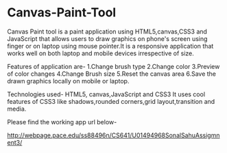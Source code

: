 # Canvas-Paint-Tool

Canvas Paint tool is a paint application using HTML5,canvas,CSS3 and JavaScript that allows users to draw graphics on phone's screen using finger
or on laptop using mouse pointer.It is a responsive application that works well on both laptop and mobile devices irrespective of size.

Features of application are-
1.Change brush type
2.Change color
3.Preview of color changes
4.Change Brush size
5.Reset the canvas area
6.Save the drawn graphics locally on mobile or laptop.

Technologies used-
HTML5, canvas,JavaScript and CSS3
It uses cool features of CSS3 like shadows,rounded corners,grid layout,transition and media.

Please find the working app url below-

http://webpage.pace.edu/ss88496n/CS641/U01494968SonalSahuAssigmnent3/

